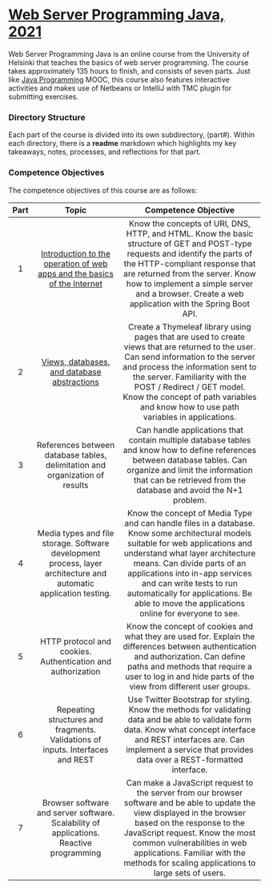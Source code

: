 # [Web Server Programming Java, 2021](https://web-palvelinohjelmointi-21.mooc.fi/)

Web Server Programming Java is an online course from the University of Helsinki that teaches the basics of web server programming. The course takes approximately 135 hours to finish, and consists of seven parts. Just like [Java Programming](https://java-programming.mooc.fi/) MOOC, this course also features interactive activities and makes use of Netbeans or IntelliJ with TMC plugin for submitting exercises.

### Directory Structure

Each part of the course is divided into its own subdirectory, (part#). Within each directory, there is a **readme** markdown which highlights my key takeaways, notes, processes, and reflections for that part.

### Competence Objectives

The competence objectives of this course are as follows:

| **Part** |                          **Topic**                           |                   **Competence Objective**                   |
| :------: | :----------------------------------------------------------: | :----------------------------------------------------------: |
|    1     | [Introduction to the operation of web apps and the basics of the Internet](https://github.com/demiglace0505/mooc-java-server-spring/tree/master/part1) | Know the concepts of URI, DNS, HTTP, and HTML. Know the basic structure of GET and POST-type requests and identify the parts of the HTTP-compliant response that are returned from the server. Know how to implement a simple server and a browser. Create a web application with the Spring Boot API. |
|    2     | [Views, databases, and database abstractions](https://github.com/demiglace0505/mooc-java-server-spring/tree/master/part2) | Create a Thymeleaf library using pages that are used to create views that are returned to the user. Can send information to the server and process the information sent to the server. Familiarity with the POST / Redirect / GET model. Know the concept of path variables and know how to use path variables in applications. |
|    3     | References between database tables, delimitation and organization of results | Can handle applications that contain multiple database tables and know how to define references between database tables. Can organize and limit the information that can be retrieved from the database and avoid the N+1 problem. |
|    4     | Media types and file storage. Software development process, layer architecture and automatic application testing. | Know the concept of Media Type and can handle files in a database. Know some architectural models suitable for web applications and understand what layer architecture means. Can divide parts of an applications into in-app services and can write tests to run automatically for applications. Be able to move the applications online for everyone to see. |
|    5     | HTTP protocol and cookies. Authentication and authorization  | Know the concept of cookies and what they are used for. Explain the differences between authentication and authorization. Can define paths and methods that require a user to log in and hide parts of the view from different user groups. |
|    6     | Repeating structures and fragments. Validations of inputs. Interfaces and REST | Use Twitter Bootstrap for styling. Know the methods for validating data and be able to validate form data. Know what concept interface and REST interfaces are. Can implement a service that provides data over a REST-formatted interface. |
|    7     | Browser software and server software. Scalability of applications. Reactive programming | Can make a JavaScript request to the server from our browser software and be able to update the view displayed in the browser based on the response to the JavaScript request. Know the most common vulnerabilities in web applications. Familiar with the methods for scaling applications to large sets of users. |